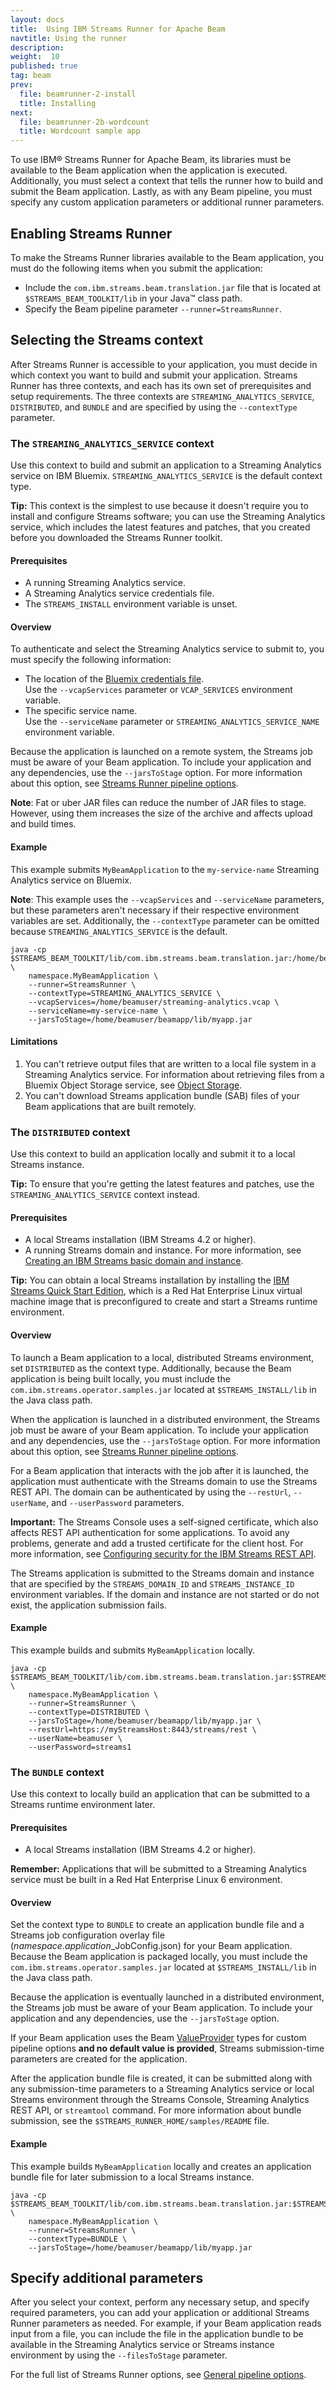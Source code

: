 ```yaml
---
layout: docs
title:  Using IBM Streams Runner for Apache Beam
navtitle: Using the runner
description:  
weight:  10
published: true
tag: beam
prev:
  file: beamrunner-2-install
  title: Installing
next:
  file: beamrunner-2b-wordcount
  title: Wordcount sample app
---
```


To use IBM® Streams Runner for Apache Beam, its libraries must be available to the Beam application when the application is executed. Additionally, you must select a context that tells the runner how to build and submit the Beam application. Lastly, as with any Beam pipeline, you must specify any custom application parameters or additional runner parameters.

## Enabling Streams Runner
To make the Streams Runner libraries available to the Beam application, you must do the following items when you submit the application:
- Include the `com.ibm.streams.beam.translation.jar` file that is located at `$STREAMS_BEAM_TOOLKIT/lib` in your Java™ class path.
- Specify the Beam pipeline parameter `--runner=StreamsRunner`.

## Selecting the Streams context

After Streams Runner is accessible to your application, you must decide in which context you want to build and submit your application. Streams Runner has three contexts, and each has its own set of prerequisites and setup requirements. The three contexts are `STREAMING_ANALYTICS_SERVICE`, `DISTRIBUTED`, and `BUNDLE` and are  specified by using the `--contextType` parameter.

### The `STREAMING_ANALYTICS_SERVICE` context
Use this context to build and submit an application to a Streaming Analytics service on IBM Bluemix. `STREAMING_ANALYTICS_SERVICE` is the default context type.

**Tip:** This context is the simplest to use because it doesn't require you to install and configure Streams software; you can use the Streaming Analytics service, which includes the latest features and patches, that you created before you downloaded the Streams Runner toolkit.

#### Prerequisites
- A running Streaming Analytics service.
- A Streaming Analytics service credentials file.
- The `STREAMS_INSTALL` environment variable is unset.

#### Overview

To authenticate and select the Streaming Analytics service to submit to, you must specify the following information:

- The location of the [Bluemix credentials file](../beamrunner-2-install/#creating-a-credentials-file-for-your-streaming-analytics-service).  
Use the `--vcapServices` parameter or `VCAP_SERVICES` environment variable.
- The specific service name.  
Use the `--serviceName` parameter or `STREAMING_ANALYTICS_SERVICE_NAME` environment variable.

Because the application is launched on a remote system, the Streams job must be
aware of your Beam application. To include your application and any dependencies,
use the `--jarsToStage` option. For more information about this option, see [Streams Runner pipeline options](../beamrunner-5-ref/#streams-runner-pipeline-options).

**Note**: Fat or uber JAR files can reduce the number of JAR files to stage. However, using them increases the size of the archive and affects upload and build times.

#### Example

This example submits `MyBeamApplication` to the `my-service-name` Streaming Analytics service on Bluemix.

**Note**: This example uses the `--vcapServices` and `--serviceName` parameters, but these parameters aren't necessary if their respective environment variables are set.
Additionally, the `--contextType` parameter can be omitted because `STREAMING_ANALYTICS_SERVICE` is the default.

```
java -cp $STREAMS_BEAM_TOOLKIT/lib/com.ibm.streams.beam.translation.jar:/home/beamuser/beamapp/lib/myapp.jar \
    namespace.MyBeamApplication \
    --runner=StreamsRunner \
    --contextType=STREAMING_ANALYTICS_SERVICE \
    --vcapServices=/home/beamuser/streaming-analytics.vcap \
    --serviceName=my-service-name \
    --jarsToStage=/home/beamuser/beamapp/lib/myapp.jar
```

#### Limitations
1. You can't retrieve output files that are written to a local file system in a Streaming Analytics service. For information about retrieving files from a Bluemix Object Storage service, see [Object Storage](../beamrunner-5a-objstor/).
2. You can't download Streams application bundle (SAB) files of your Beam applications that are built remotely.

### The `DISTRIBUTED` context
Use this context to build an application locally and submit it to a local Streams instance.

**Tip:**  To ensure that you're getting the latest features and patches, use the `STREAMING_ANALYTICS_SERVICE` context instead.

#### Prerequisites
* A local Streams installation (IBM Streams 4.2 or higher).
* A running Streams domain and instance. For more information, see [Creating an IBM Streams basic domain and instance](https://www.ibm.com/support/knowledgecenter/en/SSCRJU_4.2.1/com.ibm.streams.cfg.doc/doc/creating-basic-domain-and-instance.html).

**Tip:** You can obtain a local Streams installation by installing the [IBM Streams Quick Start Edition](../../4.2/qse-intro/), which is a Red Hat Enterprise Linux virtual machine image that is preconfigured to create and start a Streams runtime environment.

#### Overview
To launch a Beam application to a local, distributed Streams environment, set `DISTRIBUTED` as the
context type. Additionally, because the Beam application is being built locally, you must include the `com.ibm.streams.operator.samples.jar` located at `$STREAMS_INSTALL/lib` in the Java class path.

When the application is launched in a distributed environment, the Streams job must be
aware of your Beam application. To include your application and any dependencies, use the `--jarsToStage` option. For more information about this option, see [Streams Runner pipeline options](../beamrunner-5-ref/#streams-runner-pipeline-options).

For a Beam application that interacts with the job after it is launched, the application must authenticate with the Streams domain to use the Streams REST API. The domain can be authenticated by using the `--restUrl`, `--userName`, and `--userPassword` parameters.

**Important:** The Streams Console uses a self-signed certificate, which also affects
REST API authentication for some applications. To avoid any problems, generate and
add a trusted certificate for the client host. For more information, see [Configuring security for the IBM Streams REST API](https://www.ibm.com/support/knowledgecenter/en/SSCRJU_4.2.1/com.ibm.streams.dev.doc/doc/restapi-cfgauth.html).

The Streams application is submitted to the Streams domain and instance that are specified by
the `STREAMS_DOMAIN_ID` and `STREAMS_INSTANCE_ID` environment variables. If the domain and instance are not started or do not exist, the application submission fails.

#### Example

This example builds and submits `MyBeamApplication` locally.

```
java -cp $STREAMS_BEAM_TOOLKIT/lib/com.ibm.streams.beam.translation.jar:$STREAMS_INSTALL/lib/com.ibm.streams.operator.samples.jar:/home/beamuser/beamapp/lib/myapp.jar \
    namespace.MyBeamApplication \
    --runner=StreamsRunner \
    --contextType=DISTRIBUTED \
    --jarsToStage=/home/beamuser/beamapp/lib/myapp.jar \
    --restUrl=https://myStreamsHost:8443/streams/rest \
    --userName=beamuser \
    --userPassword=streams1
```

### The `BUNDLE` context
Use this context to locally build an application that can be submitted to a Streams runtime environment later.

#### Prerequisites
* A local Streams installation (IBM Streams 4.2 or higher).

**Remember:** Applications that will be submitted to a Streaming Analytics service must be built in a Red Hat Enterprise Linux 6 environment.

#### Overview
Set the context type to `BUNDLE` to create an application bundle file and a Streams job configuration overlay file (_namespace.application_\_JobConfig.json) for your Beam application. Because the Beam application is packaged locally, you must include the `com.ibm.streams.operator.samples.jar` located at `$STREAMS_INSTALL/lib` in the Java class path.

Because the application is eventually launched in a distributed environment, the Streams job must be
aware of your Beam application. To include your application and any dependencies,
use the `--jarsToStage` option.

If your Beam application uses the Beam [ValueProvider](https://beam.apache.org/documentation/sdks/javadoc/2.0.0/org/apache/beam/sdk/options/ValueProvider.html) types for custom pipeline options **and no default value is provided**,
Streams submission-time parameters are created for the application.

After the application bundle file is created, it can be submitted along with any submission-time parameters to a Streaming Analytics service or local Streams environment through the Streams Console, Streaming Analytics REST API, or `streamtool` command. For more information about bundle submission, see the `$STREAMS_RUNNER_HOME/samples/README` file.

#### Example

This example builds `MyBeamApplication` locally and creates an application bundle file for later submission to a local Streams instance.

```
java -cp $STREAMS_BEAM_TOOLKIT/lib/com.ibm.streams.beam.translation.jar:$STREAMS_INSTALL/lib/com.ibm.streams.operator.samples.jar:/home/beamuser/beamapp/lib/myapp.jar \
    namespace.MyBeamApplication \
    --runner=StreamsRunner \
    --contextType=BUNDLE \
    --jarsToStage=/home/beamuser/beamapp/lib/myapp.jar
```

## Specify additional parameters
After you select your context, perform any necessary setup, and specify required parameters, you can add your application or additional Streams Runner parameters as needed. For example, if your Beam application reads input from a file, you can include the file in the application bundle to be available in the Streaming Analytics service or Streams instance environment by using the `--filesToStage` parameter.

For the full list of Streams Runner options, see [General pipeline options](../beamrunner-5-ref/#general-pipeline-options).
